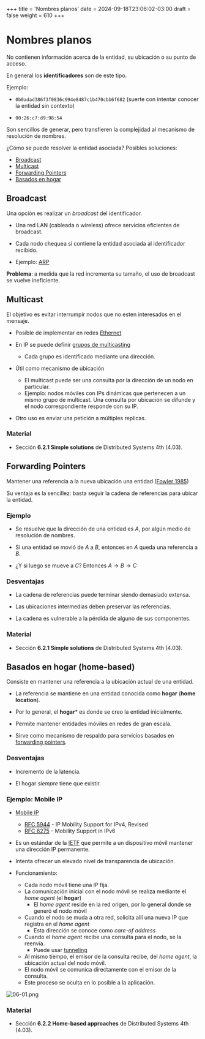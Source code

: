 +++
title = 'Nombres planos'
date = 2024-09-18T23:06:02-03:00
draft = false
weight = 610
+++

# Nombres planos

No contienen información acerca de la entidad, su ubicación o su punto de acceso.

En general los **identificadores** son de este tipo.

Ejemplo:

- `0b0adad386f3f0836c994e8487c1b470cbb6f682` (suerte con intentar conocer la entidad sin contexto)

- `00:26:c7:d9:98:54`

Son sencillos de generar, pero transfieren la complejidad al mecanismo de resolución de nombres.

¿Cómo se puede resolver la entidad asociada? Posibles soluciones:

- [Broadcast](#broadcast)
- [Multicast](#multicast)
- [Forwarding Pointers](#forwarding-pointers)
- [Basados en hogar](#basados-en-hogar-home-based)

## Broadcast

Una opción es realizar un _broadcast_ del identificador.

- Una red LAN (cableada o wireless) ofrece servicios eficientes de broadcast.

- Cada nodo chequea si contiene la entidad asociada al identificador recibido.

- Ejemplo: [ARP](https://en.wikipedia.org/wiki/Address_Resolution_Protocol)

**Problema**: a medida que la red incrementa su tamaño, el uso de broadcast se vuelve ineficiente.

## Multicast

El objetivo es evitar interrumpir nodos que no esten interesados en el mensaje.

- Posible de implementar en redes [Ethernet](https://en.wikipedia.org/wiki/Multicast#Ethernet)

- En IP se puede definir [grupos de multicasting](https://en.wikipedia.org/wiki/IP_multicast)
    - Cada grupo es identificado mediante una dirección.

- Útil como mecanismo de ubicación
    - El multicast puede ser una consulta por la dirección de un nodo en particular.
    - Ejemplo: nodos móviles con IPs dinámicas que pertenecen a un mismo grupo de multicast. Una consulta por ubicación se difunde y el nodo correspondiente responde con su IP.

- Otro uso es enviar una petición a múltiples replicas.

### Material

- Sección **6.2.1 Simple solutions** de Distributed Systems 4th (4.03).

## Forwarding Pointers

Mantener una referencia a la nueva ubicación una entidad ([Fowler 1985](https://digital.lib.washington.edu/researchworks/items/10a1b19e-519e-4b4b-8840-3242bb8fe487))

Su ventaja es la sencillez: basta seguir la cadena de referencias para ubicar la entidad.

### Ejemplo

- Se resuelve que la dirección de una entidad es _A_, por algún medio de resolución de nombres.

- Si una entidad se movió de _A_ a _B_, entonces en _A_ queda una referencia a _B_.

- ¿Y si luego se mueve a _C_? Entonces $A \rightarrow B \rightarrow C$

### Desventajas

- La cadena de referencias puede terminar siendo demasiado extensa.

- Las ubicaciones intermedias deben preservar las referencias.

- La cadena es vulnerable a la pérdida de alguno de sus componentes.

### Material

- Sección **6.2.1 Simple solutions** de Distributed Systems 4th (4.03).

## Basados en hogar (home-based)

Consiste en mantener una referencia a la ubicación actual de una entidad.

- La referencia se mantiene en una entidad conocida como **hogar** (**home location**).

- Por lo general, el **hogar*** es donde se creo la entidad inicialmente.

- Permite mantener entidades móviles en redes de gran escala.

- Sirve como mecanismo de respaldo para servicios basados en [forwarding pointers](#forwarding-pointers).

### Desventajas
    
- Incremento de la latencia.

- El hogar _siempre_ tiene que existir.

### Ejemplo: Mobile IP

- [Mobile IP](https://en.wikipedia.org/wiki/Mobile_IP)

    - [RFC 5944](https://datatracker.ietf.org/doc/rfc5944/) - IP Mobility Support for IPv4, Revised 
    - [RFC 6275](https://datatracker.ietf.org/doc/rfc6275/) - Mobility Support in IPv6 

- Es un estándar de la [IETF](https://ietf.org/) que permite a un dispositivo móvil mantener una dirección IP permanente.

- Intenta ofrecer un elevado nivel de transparencia de ubicación.

- Funcionamiento:
    
    - Cada nodo móvil tiene una IP fija.
    - La comunicación inicial con el nodo móvil se realiza mediante el *home agent* (el **hogar**)
        - El *home agent* reside en la red origen, por lo general donde se generó el nodo móvil
    - Cuando el nodo se muda a otra red, solicita allí una nueva IP que registra en el *home agent*
        - Esta dirección se conoce como _care-of address_
    - Cuando el *home agent* recibe una consulta para el nodo, se la reenvía.
        - Puede usar [tunneling](https://www.cloudflare.com/learning/network-layer/what-is-tunneling/)
    - Al mismo tiempo, el emisor de la consulta recibe, del *home agent*, la ubicación actual del nodo móvil.
    - El nodo móvil se comunica directamente con el emisor de la consulta.
    - Este proceso se oculta en lo posible a la aplicación.

![06-01.png](/06-01.png)

### Material

- Sección **6.2.2 Home-based approaches** de Distributed Systems 4th (4.03).
